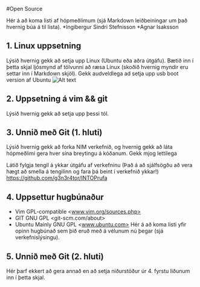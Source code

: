 #Open Source

Hér á að koma listi af hópmeðlimum (sjá Markdown leiðbeiningar um það hvernig búa á til lista).
*Ingibergur Sindri Stefnisson
*Agnar Isaksson
## 1. Linux uppsetning

Lýsið hvernig gekk að setja upp Linux (Ubuntu eða aðra útgáfu). Bætið inn í þetta skjal ljósmynd af tölvunni að ræsa Linux (skoðið hvernig myndir eru settar inn í Markdown skjöl).
Gekk audveldlega ad setja upp usb boot version af Ubuntu 
![Alt text](/img.png)
## 2. Uppsetning á vim && git

Lýsið hvernig gekk að setja upp þessi tól.

## 3. Unnið með Git (1. hluti)

Lýsið hvernig gekk að forka NIM verkefnið, og hvernig gekk að láta hópmeðlimi gera hver sína breytingu á kóðanum.
Gekk mjog lettilega

Látið fylgja tengil á ykkar útgáfu af verkefninu (Það á að sjálfsögðu að vera hægt að smella á tengilinn og fara þá beint í verkefnið ykkar!)
<https://github.com/g3n3r4tor/INTOPrufa>
## 4. Uppsettur hugbúnaður
* Vim GPL-compatible <www.vim.org/sources.php>
* GIT GNU GPL <git-scm.com/about>
* Ubuntu Mainly GNU GPL <www.ubuntu.com>
Hér á að koma listi yfir opinn hugbúnað sem þið eruð með á vélunum nú þegar (sjá verkefnislýsingu).

## 5. Unnið með Git (2. hluti)

Hér þarf ekkert að gera annað en að setja niðurstöður úr 4. fyrstu liðunum inn í þetta skjal.
